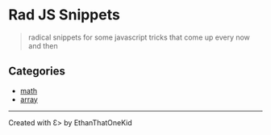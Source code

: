 # Rad JS Snippets
> radical snippets for some javascript tricks that come up every now and then

## Categories
* [math](math-snippets.js)
* [array](array-snippets.js)

---

Created with Ɛ> by EthanThatOneKid
